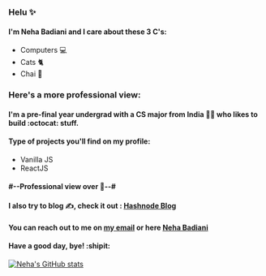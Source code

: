 ### Helu ✨
#### I'm Neha Badiani and I care about these 3 C's:
* Computers 💻
* Cats 🐈
* Chai 🍵

### Here's a more professional view:
#### I'm a pre-final year undergrad with a CS major from India 👩‍🎓 who likes to build :octocat: stuff.
#### Type of projects you'll find on my profile:
* Vanilla JS 
* ReactJS 
#### #--Professional view over 🌝--#

#### I also try to blog ✍️, check it out : [Hashnode Blog](https://nehabadiani.hashnode.dev/)

#### You can reach out to me on [my email](mailto:nehabadiani60@gmail.com) or here [Neha Badiani](https://linktr.ee/nehabadiani)

#### Have a good day, bye! :shipit:

[![Neha's GitHub stats](https://github-readme-stats.vercel.app/api?username=nehabadiani&show_icons=true&theme=tokyonight)](https://github.com/anuraghazra/github-readme-stats)
